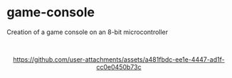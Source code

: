 # game-console

Creation of a game console on an 8-bit microcontroller

<br>

<div align="center">

https://github.com/user-attachments/assets/a481fbdc-ee1e-4447-ad1f-cc0e0450b73c

</div>

